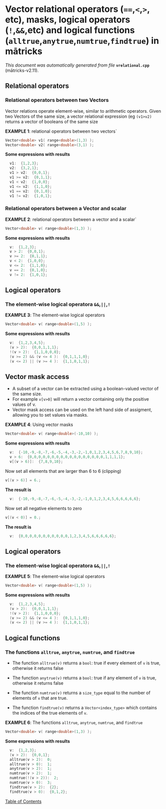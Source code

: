 
# Vector relational operators (`==`,`<`,`>`, etc), masks, logical operators (`!`,`&&`,etc) and logical functions (`alltrue`,`anytrue`,`numtrue`,`findtrue`) in mātricks
_This document was automatically generated from file_ **`vrelational.cpp`** (mātricks-v2.11).

## Relational operators
### Relational operators between two Vectors

Vector relations operate element-wise, similar to arithmetic operators. Given two Vectors of the same size, a vector relational expression (eg `(v1>v2)` returns a vector of booleans of the same size


**EXAMPLE 1**: relational operators between two vectors`
```C++
Vector<double> v1( range<double>(1,3) );
Vector<double> v2( range<double>(3,1) );
```

**Some expressions with results**
```C++
  v1:  {1,2,3}; 
  v2:  {3,2,1}; 
  v1 > v2:  {0,0,1}; 
  v1 >= v2:  {0,1,1}; 
  v1 < v2:  {1,0,0}; 
  v1 <= v2:  {1,1,0}; 
  v1 == v2:  {0,1,0}; 
  v1 != v2:  {1,0,1}; 
```

### Relational operators between a Vector and scalar


**EXAMPLE 2**: relational operators between a vector and a scalar`
```C++
Vector<double> v( range<double>(1,3) );
```

**Some expressions with results**
```C++
  v:  {1,2,3}; 
  v > 2:  {0,0,1}; 
  v >= 2:  {0,1,1}; 
  v < 2:  {1,0,0}; 
  v <= 2:  {1,1,0}; 
  v == 2:  {0,1,0}; 
  v != 2:  {1,0,1}; 
```

## Logical operators
### The element-wise logical operatora `&&`,`||`,`!`


**EXAMPLE 3**: The element-wise logical operators
```C++
Vector<double> v( range<double>(1,5) );
```

**Some expressions with results**
```C++
  v:  {1,2,3,4,5}; 
  (v > 2):  {0,0,1,1,1}; 
  !(v > 2):  {1,1,0,0,0}; 
  (v >= 2) && (v <= 4 ):  {0,1,1,1,0}; 
  (v <= 2) || (v >= 4 ):  {1,1,0,1,1}; 
```

## Vector mask access
* A subset of a vector can be extracted using a boolean-valued vector of the same size.
* For example `v[v>0]` will return a vector containing only the positive values of v.
* Vector mask access can be used on the left hand side of assigment, allowing you to set values via masks.


**EXAMPLE 4**: Using vector masks
```C++
Vector<double> v( range<double>(-10,10) );
```

**Some expressions with results**
```C++
  v:  {-10,-9,-8,-7,-6,-5,-4,-3,-2,-1,0,1,2,3,4,5,6,7,8,9,10}; 
  v > 6:  {0,0,0,0,0,0,0,0,0,0,0,0,0,0,0,0,0,1,1,1,1}; 
  v[(v > 6)]:  {7,8,9,10}; 
```


Now set all elements that are larger than 6 to 6 (clipping)
```C++
v[(v > 6)] = 6.;
```
**The result is**
```C++
  v:  {-10,-9,-8,-7,-6,-5,-4,-3,-2,-1,0,1,2,3,4,5,6,6,6,6,6}; 
```


Now set all negative elements to zero
```C++
v[(v < 0)] = 0.;
```
**The result is**
```C++
  v:  {0,0,0,0,0,0,0,0,0,0,0,1,2,3,4,5,6,6,6,6,6}; 
```


## Logical operators
### The element-wise logical operatora `&&`,`||`,`!`


**EXAMPLE 5**: The element-wise logical operators
```C++
Vector<double> v( range<double>(1,5) );
```

**Some expressions with results**
```C++
  v:  {1,2,3,4,5}; 
  (v > 2):  {0,0,1,1,1}; 
  !(v > 2):  {1,1,0,0,0}; 
  (v >= 2) && (v <= 4 ):  {0,1,1,1,0}; 
  (v <= 2) || (v >= 4 ):  {1,1,0,1,1}; 
```

## Logical functions
### The functions `alltrue`, `anytrue`, `numtrue`, and `findtrue`

* The function `alltrue(v)` returns a `bool`: true if every element of `v` is true, otherwise it returns false

* The function `anytrue(v)` returns a `bool`: true if any element of `v` is true, otherwise it returns false

* The function `numtrue(v)` returns a `size_type` equal to the number of elements of `v` that are true. 

* The function `findtrue(v)` returns a `Vector<index_type>` which contains the indices of the true elements of `v`. 


**EXAMPLE 6**: The functions `alltrue`, `anytrue`, `numtrue`, and `findtrue`
```C++
Vector<double> v( range<double>(1,3) );
```

**Some expressions with results**
```C++
  v:  {1,2,3}; 
  (v > 2):  {0,0,1}; 
  alltrue(v > 2):  0; 
  alltrue(v > 0):  1; 
  anytrue(v > 2):  1; 
  numtrue(v > 2):  1; 
  numtrue(!(v > 2)):  2; 
  numtrue(v > 0):  3; 
  findtrue(v > 2):  {2}; 
  findtrue(v > 0):  {0,1,2}; 
```


[Table of Contents](README.md)
